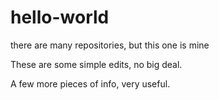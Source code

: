 # hello-world
there are many repositories, but this one is mine

These are some simple edits, no big deal.

A few more pieces of info, very useful.
